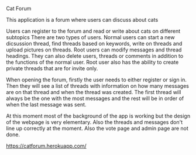 Cat Forum

This application is a forum where users can discuss about cats

Users can register to the forum and read or write about cats on different subtopics There are two types of users. Normal users can start a new dicsussion thread, find threads based on keywords, write on threads and upload pictures on threads. Root users can modify messages and thread headings. They can also delete users, threads or comments in addition to the functions of the normal user. Root user also has the ability to create private threads that are for invite only.

When opening the forum, firstly the user needs to either register or sign in. Then they will see a list of threads with information on how many messages are on that thread and when the thread was created. The first thread will always be the one with the most messages and the rest will be in order of when the last message was sent.

At this moment most of the background of the app is working but the design of the webpage is very elementary. Also the threads and messages don't line up correctly at the moment. Also the vote page and admin page are not done.

https://catforum.herokuapp.com/
